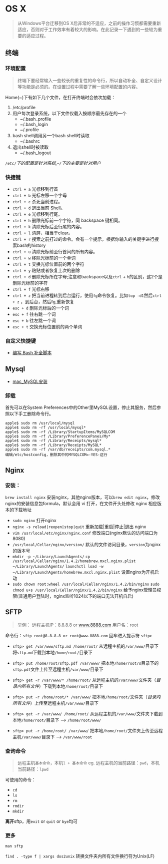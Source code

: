 # OS X
> 从Windows平台迁移到OS X后非常的不适应，之前的操作习惯都需要重新适应，否则对于工作效率有着较大的影响。在此记录一下遇到的一些较为重要的适应过程。

## 终端
### 环境配置
> 终端下要经常输入一些较长的重复性的命令行，所以自动补全、自定义设计等功能是必须的。在设置过程中需要了解一些环境配置的内容。

Home(~)下有如下几个文件，在打开终端时会依次加载：

1. /etc/profile
2. 用户每次登录系统，以下文件仅载入按顺序最先存在的一个
    - ~/.bash_profile
    - ~/.bash_login
    - ~/.profile
3. bash shell调用另一个bash shell时读取
    - ~/.bashrc
4. 退出shell时被读取
    - ~/.bash_logout

*`/etc/`下的配置是针对系统,`~/`下的主要是针对用户*

### 快捷键

- `ctrl + a` 光标移到行首
- `ctrl + b` 光标左移一个字母
- `ctrl + c` 杀死当前进程。
- `ctrl + d` 退出当前 Shell。
- `ctrl + e` 光标移到行尾。
- `ctrl + h` 删除光标前一个字符，同 backspace 键相同。
- `ctrl + k` 清除光标后至行尾的内容。
- `ctrl + l` 清屏，相当于clear。
- `ctrl + r` 搜索之前打过的命令。会有一个提示，根据你输入的关键字进行搜索bash的history
- `ctrl + u` 清除光标前至行首间的所有内容。
- `ctrl + w` 移除光标前的一个单词
- `ctrl + t` 交换光标位置前的两个字符
- `ctrl + y` 粘贴或者恢复上次的删除
- `ctrl + d` 删除光标所在字母;注意和backspace以及`ctrl` + `h`的区别，这2个是删除光标前的字符
- `ctrl + f` 光标右移
- `ctrl + z` 把当前进程转到后台运行，使用`fg`命令恢复。比如`top -d1`然后`ctrl + z` ，到后台，然后fg,重新恢复
- `esc + d` 删除光标后的一个词
- `esc + f` 往右跳一个词
- `esc + b` 往左跳一个词
- `esc + t` 交换光标位置前的两个单词

### 自定义快捷键

- [编写 Bash 补全脚本](http://kodango.com/bash-competion-programming)

## Mysql

- [mac_MySQL安装](http://www.2cto.com/database/201409/332022.html)

### 卸载
首先可以在System Preferences中的Other里MySQL设置，停止其服务，然后参照以下手工删除命令行。

```
apple$ sudo rm /usr/local/mysql
apple$ sudo rm -rf /usr/local/mysql*
apple$ sudo rm -rf /Library/StartupItems/MySQLCOM
apple$ sudo rm -rf /Library/PreferencePanes/My*
apple$ sudo rm -rf /Library/Receipts/mysql*
apple$ sudo rm -rf /Library/Receipts/MySQL*
apple$ sudo rm -rf /var/db/receipts/com.mysql.*
编辑/etc/hostconfig，删除其中的MYSQLCOM=-YES-这行
```

## Nginx

### 安装：
`brew install nginx` 安装nginx，其他nginx版本，可以`brew edit nginx`，修改nginx的安装信息包formula，默认会用 vi 打开，在文件开头处修改 nginx 相应版本的下载地址

- `sudo nginx`
  打开nginx
- `nginx -s reload|reopen|stop|quit`
  重新加载|重启|停止|退出 nginx
- `vim /usr/local/etc/nginx/nginx.conf`
  修改端口(nginx默认的访问端口为8080)
- `/usr/local/Cellar/nginx/version/`
  默认的文件访问目录，`version`为nginx的版本号
- `mkdir -p ~/Library/LaunchAgents/`
  `cp /usr/local/Cellar/nginx/1.4.2/homebrew.mxcl.nginx.plist ~/Library/LaunchAgents/`
  `launchctl load -w ~/Library/LaunchAgents/homebrew.mxcl.nginx.plist`
  设置nginx为开机启动
- `sudo chown root:wheel /usr/local/Cellar/nginx/1.4.2/bin/nginx`
  `sudo chmod u+s /usr/local/Cellar/nginx/1.4.2/bin/nginx`
  给予nginx管理员权限(普通用户登陆时，nginx监听1024以下的端口无法开机自启)


## SFTP
> 举例：
> 远程主机IP：8.8.8.8 or www.8888.com
> 用户名：root

命令行：`sftp root@8.8.8.8 or root@www.8888.com`
回车进入提示符 `sftp>`

- `sftp> get /var/www/sftp.md /home/root/`
  从远程主机的`/var/www/`目录下将`sftp.md`下载到本地`/home/root/`目录下

- `sftp> put /home/root/sftp.pdf /var/www/`
  把本地`/home/root/s`目录下的`sftp.pdf`文件上传至远程主机`/var/www/`目录下

- `sftp> get -r /var/www/* /home/root/`
  从远程主机的`/var/www/`文件夹（*目录内所有文件*）下载到本地`/home/root/`目录下

- `sftp> put -r /home/root/* /var/www/`
  把本地`/home/root/`文件夹（*目录内所有文件*）上传至远程主机`/var/www/`目录下

- `sftp> get -r /var/www/ /home/root/`
  从远程主机的`/var/www/`文件夹下载到本地`/home/root/`目录下
  --> `/home/root/www/`

- `sftp> put -r /home/root/ /var/www/`
  把本地`/home/root/`文件夹上传至远程主机`/var/www/`目录下
  --> `/var/www/root`


### 查询命令
> 远程主机`基本命令`，本机`l + 基本命令`
  eg. 远程主机的当前路径：`pwd`，本机当前路径：`lpwd`


可使用的命令：

- `cd`
- `ls`
- `rm`
- `rmdir`
- `mkdir`

**离开**sftp，用`exit` or `quit` or `bye`均可

### 更多
`man sftp`

`find . -type f | xargs dos2unix` 转换文件夹内所有文件换行符为Unix(LF)


